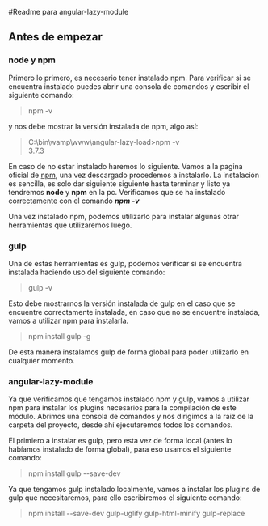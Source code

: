 #Readme para angular-lazy-module

## Antes de empezar
### node y npm
Primero lo primero, es necesario tener instalado npm. Para verificar si se encuentra instalado puedes abrir una consola
de comandos y escribir el siguiente comando:
> npm -v

y nos debe mostrar la versión instalada de npm, algo así:   

> C:\bin\wamp\www\angular-lazy-load>npm -v  
3.7.3
 
En caso de no estar instalado haremos lo siguiente. Vamos a la pagina oficial de [npm](https://nodejs.org/en/), 
una vez descargado procedemos a instalarlo. La instalación es sencilla, es solo dar siguiente siguiente hasta terminar y listo
ya tendremos **node** y **npm** en la pc. Verificamos que se ha instalado correctamente con el comando ***npm -v***

Una vez instalado npm, podemos utilizarlo para instalar algunas otrar herramientas que utilizaremos luego.

### gulp
Una de estas herramientas es gulp, podemos verificar si se encuentra instalada haciendo uso del siguiente comando:
> gulp -v

Esto debe mostrarnos la versión instalada de gulp en el caso que se encuentre correctamente instalada, en caso que no se 
encuentre instalada, vamos a utilizar npm para instalarla.

> npm install gulp -g

De esta manera instalamos gulp de forma global para poder utilizarlo en cualquier momento.

### angular-lazy-module
Ya que verificamos que tengamos instalado npm y gulp, vamos a utilizar npm para instalar los plugins necesarios para la
compilación de este módulo. Abrimos una consola de comandos y nos dirigimos a la raiz de la carpeta del proyecto, desde
ahí ejecutaremos todos los comandos.

El primiero a instalar es gulp, pero esta vez de forma local (antes lo habíamos instalado de forma global), para eso usamos
el siguiente comando:
> npm install gulp --save-dev

Ya que tengamos gulp instalado localmente, vamos a instalar los plugins de gulp que necesitaremos, para ello escribiremos
el siguiente comando:
> npm install --save-dev gulp-uglify gulp-html-minify gulp-replace
